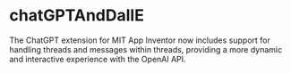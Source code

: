 # chatGPTAndDallE
The ChatGPT extension for MIT App Inventor now includes support for handling threads and messages within threads, providing a more dynamic and interactive experience with the OpenAI API. 
